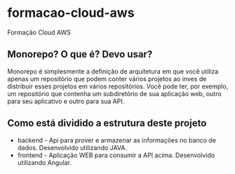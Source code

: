 # formacao-cloud-aws
Formação Cloud AWS

## Monorepo? O que é? Devo usar?
Monorepo é simplesmente a definição de arquitetura em que você utiliza apenas um repositório que podem conter vários projetos ao inves de distribuir esses projetos em vários repositórios. Você pode ter, por exemplo, um repositório que contenha um subdiretório de sua aplicação web, outro para seu aplicativo e outro para sua API.

## Como está dividido a estrutura deste projeto
- backend - Api para prover e armazenar as informações no banco de dados. Desenvolvido utilizando JAVA.
- frontend - Aplicação WEB para consumir a API acima. Desenvolvido utilizando Angular.
